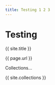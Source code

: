 ```yaml
---
title: Testing 1 2 3
---
```

# Testing

{{ site.title }}   

{{ page.url }}

Collections...

{{ site.collections }}

